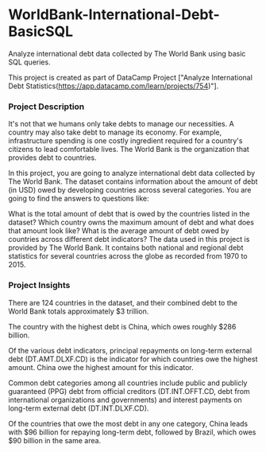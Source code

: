# WorldBank-International-Debt-BasicSQL
Analyze international debt data collected by The World Bank using basic SQL queries.

This project is created as part of DataCamp Project ["Analyze International Debt Statistics(https://app.datacamp.com/learn/projects/754)"].

### Project Description

It's not that we humans only take debts to manage our necessities. A country may also take debt to manage its economy. For example, infrastructure spending is one costly ingredient required for a country's citizens to lead comfortable lives. The World Bank is the organization that provides debt to countries.

In this project, you are going to analyze international debt data collected by The World Bank. The dataset contains information about the amount of debt (in USD) owed by developing countries across several categories. You are going to find the answers to questions like:

What is the total amount of debt that is owed by the countries listed in the dataset? Which country owns the maximum amount of debt and what does that amount look like? What is the average amount of debt owed by countries across different debt indicators? The data used in this project is provided by The World Bank. It contains both national and regional debt statistics for several countries across the globe as recorded from 1970 to 2015.


### Project Insights

There are 124 countries in the dataset, and their combined debt to the World Bank totals approximately $3 trillion. 

The country with the highest debt is China, which owes roughly $286 billion. 

Of the various debt indicators, principal repayments on long-term external debt (DT.AMT.DLXF.CD) is the indicator for which countries owe the highest amount.  China owe the highest amount for this indicator.

Common debt categories among all countries include public and publicly guaranteed (PPG) debt from official creditors (DT.INT.OFFT.CD, debt from international organizations and governments) and interest payments on long-term external debt (DT.INT.DLXF.CD). 

Of the countries that owe the most debt in any one category, China leads with $96 billion for repaying long-term debt, followed by Brazil, which owes $90 billion in the same area.

